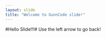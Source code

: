 ```yaml
---
layout: slide
title: "Welcome to GunnCode slide!"
---
```

#Hello Slide!!!#
Use the left arrow to go back!
